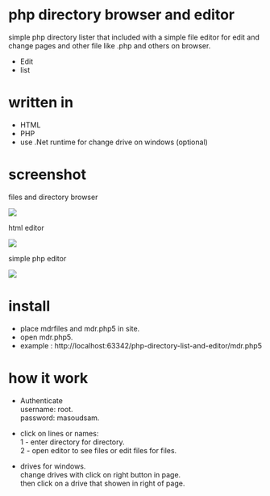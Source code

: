 php directory browser and editor
==============================

simple php directory lister that included with a simple file editor for edit and change pages and other file like .php and others on browser.

- Edit
- list

written in
==============================

- HTML
- PHP
- use .Net runtime for change drive on windows (optional)

screenshot
==============================

files and directory browser

<img src="http://i58.tinypic.com/71hels.png" border="0">

html editor

<img src="http://i60.tinypic.com/35mjmuu.png" border="0">

simple php editor

<img src="http://i58.tinypic.com/nyxrnp.png" border="0">

install
==============================

- place mdrfiles and mdr.php5 in site.
- open mdr.php5.
- example : http://localhost:63342/php-directory-list-and-editor/mdr.php5

how it work
==============================

- Authenticate<br>
username: root.<br>
password: masoudsam.

- click on lines or names:<br>
1 - enter directory for directory.<br>
2 - open editor to see files or edit files for files.

- drives for windows.<br>
change drives with click on right button in page.<br>
then click on a drive that showen in right of page.